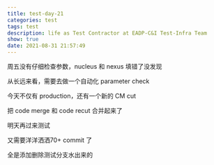 ```yaml
---
title: test-day-21
categories: test
tags: test
description: life as Test Contractor at EADP-C&I Test-Infra Team
show: true
date: 2021-08-31 21:57:49
---
```

周五没有仔细检查参数，nucleus 和 nexus 填错了没发现

从长远来看，需要去做一个自动化 parameter check

今天不仅有 production，还有一个新的 CM cut

把 code merge 和 code recut 合并起来了

明天再过来测试

又需要洋洋洒洒70+ commit 了

全是添加删除测试分支水出来的
